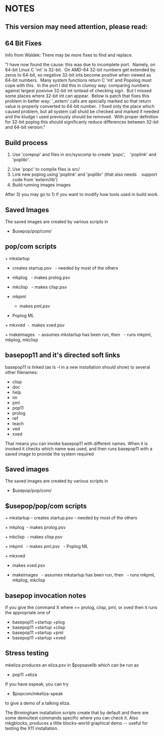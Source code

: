 NOTES
=====

This version may need attention, please read:
------------------------------------------------------------------------

## 64 Bit Fixes ##

Info from Waldek:
There may be more fixes to find and replace.

"I have now found the cause: this was due to incomplete port.  Namely,
on 64-bit Linux C 'int' is 32-bit.  On AMD-64 32-bit numbers get
extended by zeros to 64-bit, so negative 32-bit ints become
positive when viewed as 64-bit numbers.  Many system functions
return C 'int' and Popolog must cope with this.  In the port
I did this in clumsy way: comparing numbers against largest
posivive 32-bit int isntead of checking sign.  But I missed
some places where 32-bit int can appear.  Below is patch
that fixes this problem in better way: '_extern' calls
are specially marked so that return value is properly
converted to 64-bit number.  I fixed only the place
which caused problem, but all system call shuld be checked
and marked if needed and the kludge I used previously
should be removed.  With proper definition for 32-bit
poplog this should significanly reduce differences between
32-bit and 64-bit version."

## Build process ##
1. Use 'corepop' and files in src/syscomp to create 'popc',
   'poplink' and 'poplibr'.
2) Use 'popc' to compile files is src/
3) Link new poplog using 'poplink' and 'poplibr' (that also needs
   support code from 'extern/lib')
4) Build running images images

After 3) you may go to 1) if you want to modify how tools used
in build work.

## Saved Images ##
The saved images are created by various scripts in

+ $usepop/pop/com/

## pop/com scripts ##
+ mkstartup
  - creates startup.psv
  - needed by most of the others

+ mkplog
  - makes prolog.psv

+ mkclisp
  - makes clisp.psv

+ mkpml
  - makes pml.psv

+ Poplog ML

+ mkxved
  -  makes xved.psv

+ makeimages
  - assumes mkstartup has been run, then
  - runs mkpml, mkplog, mkclisp

## basepop11 and it's directed soft links ##
basepop11 is linked (as ls -l in a new installation should show) to several
other filenames:

+ clisp
+ doc
+ help
+ im
+ pml
+ pop11
+ prolog
+ ref
+ teach
+ ved
+ xved

That means you can invoke basepop11 with different names. When it is
invoked it checks which name was used, and then runs basepop11 with a saved
image to provide the system required

## Saved images ##
The saved images are created by various scripts in

+ $usepop/pop/com/

## $usepop/pop/com scripts ##
+ mkstartup
  - creates startup.psv
  - needed by most of the others

+ mkplog
  - makes prolog.psv

+ mkclisp
  - makes clisp.psv

+ mkpml
  - makes pml.psv
  - Poplog ML

+ mkxved
  - makes xved.psv

+ makeimages
  - assumes mkstartup has been run, then
  - runs mkpml, mkplog, mkclisp

## basepop invocation notes ##
If you give the command X where == prolog, clisp, pml, or xved
then it runs the appropriate one of

+ basepop11 +startup +plog
+ basepop11 +startup +clisp
+ basepop11 +startup +pml
+ basepop11 +startup +xved

## Stress testing ##
mkeliza produces an eliza.psv in $popsavelib which can be run as

+ pop11 +eliza

If you have espeak, you can try

+ $popcom/mkeliza-speak

to give a demo of a talking eliza.

The Birmingham installation scripts create that by default and there are
some demo/test commands specific where you can check it. Also mkgblocks,
produces a little blocks-world graphical demo -- useful for testing the X11
installation.
